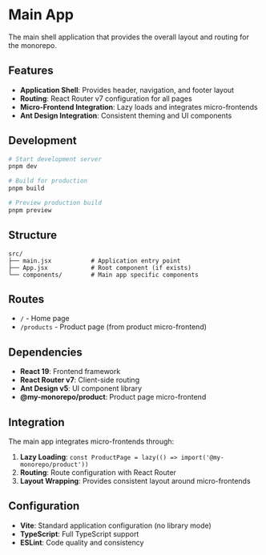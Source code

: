 # Main App

The main shell application that provides the overall layout and routing for the monorepo.

## Features

- **Application Shell**: Provides header, navigation, and footer layout
- **Routing**: React Router v7 configuration for all pages
- **Micro-Frontend Integration**: Lazy loads and integrates micro-frontends
- **Ant Design Integration**: Consistent theming and UI components

## Development

```bash
# Start development server
pnpm dev

# Build for production
pnpm build

# Preview production build
pnpm preview
```

## Structure

```
src/
├── main.jsx           # Application entry point
├── App.jsx            # Root component (if exists)
└── components/        # Main app specific components
```

## Routes

- `/` - Home page
- `/products` - Product page (from product micro-frontend)

## Dependencies

- **React 19**: Frontend framework
- **React Router v7**: Client-side routing
- **Ant Design v5**: UI component library
- **@my-monorepo/product**: Product page micro-frontend

## Integration

The main app integrates micro-frontends through:

1. **Lazy Loading**: `const ProductPage = lazy(() => import('@my-monorepo/product'))`
2. **Routing**: Route configuration with React Router
3. **Layout Wrapping**: Provides consistent layout around micro-frontends

## Configuration

- **Vite**: Standard application configuration (no library mode)
- **TypeScript**: Full TypeScript support
- **ESLint**: Code quality and consistency
